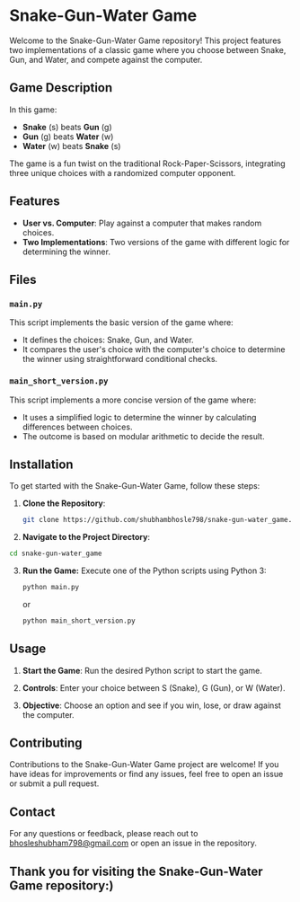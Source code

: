 # Snake-Gun-Water Game

Welcome to the Snake-Gun-Water Game repository! This project features two implementations of a classic game where you choose between Snake, Gun, and Water, and compete against the computer.

## Game Description

In this game:
- **Snake** (s) beats **Gun** (g)
- **Gun** (g) beats **Water** (w)
- **Water** (w) beats **Snake** (s)

The game is a fun twist on the traditional Rock-Paper-Scissors, integrating three unique choices with a randomized computer opponent.

## Features

- **User vs. Computer**: Play against a computer that makes random choices.
- **Two Implementations**: Two versions of the game with different logic for determining the winner.

## Files

### `main.py`

This script implements the basic version of the game where:
- It defines the choices: Snake, Gun, and Water.
- It compares the user's choice with the computer's choice to determine the winner using straightforward conditional checks.

### `main_short_version.py`

This script implements a more concise version of the game where:
- It uses a simplified logic to determine the winner by calculating differences between choices.
- The outcome is based on modular arithmetic to decide the result.

## Installation

To get started with the Snake-Gun-Water Game, follow these steps:

1. **Clone the Repository**:
   ```bash
   git clone https://github.com/shubhambhosle798/snake-gun-water_game.git
2. **Navigate to the Project Directory**:
  ```bash
cd snake-gun-water_game
```
3. **Run the Game:**
   Execute one of the Python scripts using Python 3:
   ```bash
   python main.py
   ```
   or
   ```bash
   python main_short_version.py
   ```

## Usage

1. **Start the Game**:
   Run the desired Python script to start the game.

2. **Controls**:
   Enter your choice between S (Snake), G (Gun), or W (Water).

3. **Objective**:
   Choose an option and see if you win, lose, or draw against the computer.

## Contributing
Contributions to the Snake-Gun-Water Game project are welcome! If you have ideas for improvements or find any issues, feel free to open an issue or submit a pull request.

## Contact
For any questions or feedback, please reach out to bhosleshubham798@gmail.com or open an issue in the repository.

## Thank you for visiting the Snake-Gun-Water Game repository:)
